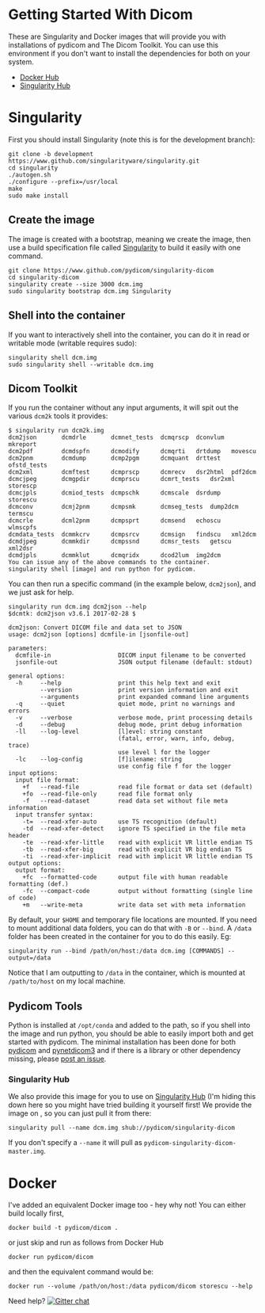 # Getting Started With Dicom

These are Singularity and Docker images that will provide you with installations of pydicom and The Dicom Toolkit. You can use this environment if you don't want to install the dependencies for both on your system.

 - [Docker Hub](https://hub.docker.com/r/pydicom/dicom/)
 - [Singularity Hub](https://singularity-hub.org/collections/pydicom/singularity-dicom)


# Singularity
First you should install Singularity (note this is for the development branch):

```
git clone -b development https://www.github.com/singularityware/singularity.git
cd singularity
./autogen.sh
./configure --prefix=/usr/local
make
sudo make install
```

## Create the image
The image is created with a bootstrap, meaning we create the image, then use a build specification file called [Singularity](Singularity) to build it easily with one command.

```
git clone https://www.github.com/pydicom/singularity-dicom
cd singularity-dicom
singularity create --size 3000 dcm.img
sudo singularity bootstrap dcm.img Singularity
```


## Shell into the container
If you want to interactively shell into the container, you can do it in read or writable mode (writable requires sudo):

```
singularity shell dcm.img
sudo singularity shell --writable dcm.img 
```

## Dicom Toolkit
If you run the container without any input arguments, it will spit out the various `dcm2k` tools it provides:

```
$ singularity run dcm2k.img
dcm2json       dcmdrle	     dcmnet_tests  dcmqrscp	 dconvlum  mkreport
dcm2pdf        dcmdspfn      dcmodify	   dcmqrti	 drtdump   movescu
dcm2pnm        dcmdump	     dcmp2pgm	   dcmquant	 drttest   ofstd_tests
dcm2xml        dcmftest      dcmprscp	   dcmrecv	 dsr2html  pdf2dcm
dcmcjpeg       dcmgpdir      dcmprscu	   dcmrt_tests	 dsr2xml   storescp
dcmcjpls       dcmiod_tests  dcmpschk	   dcmscale	 dsrdump   storescu
dcmconv        dcmj2pnm      dcmpsmk	   dcmseg_tests  dump2dcm  termscu
dcmcrle        dcml2pnm      dcmpsprt	   dcmsend	 echoscu   wlmscpfs
dcmdata_tests  dcmmkcrv      dcmpsrcv	   dcmsign	 findscu   xml2dcm
dcmdjpeg       dcmmkdir      dcmpssnd	   dcmsr_tests	 getscu    xml2dsr
dcmdjpls       dcmmklut      dcmqridx	   dcod2lum	 img2dcm
You can issue any of the above commands to the container.
singularity shell [image] and run python for pydicom.
```

You can then run a specific command (in the example below, `dcm2json`), and we just ask for help.

```
singularity run dcm.img dcm2json --help
$dcmtk: dcm2json v3.6.1 2017-02-28 $

dcm2json: Convert DICOM file and data set to JSON
usage: dcm2json [options] dcmfile-in [jsonfile-out]

parameters:
  dcmfile-in                   DICOM input filename to be converted
  jsonfile-out                 JSON output filename (default: stdout)

general options:
  -h     --help                print this help text and exit
         --version             print version information and exit
         --arguments           print expanded command line arguments
  -q     --quiet               quiet mode, print no warnings and errors
  -v     --verbose             verbose mode, print processing details
  -d     --debug               debug mode, print debug information
  -ll    --log-level           [l]evel: string constant
                               (fatal, error, warn, info, debug, trace)
                               use level l for the logger
  -lc    --log-config          [f]ilename: string
                               use config file f for the logger
input options:
  input file format:
    +f   --read-file           read file format or data set (default)
    +fo  --read-file-only      read file format only
    -f   --read-dataset        read data set without file meta information
  input transfer syntax:
    -t=  --read-xfer-auto      use TS recognition (default)
    -td  --read-xfer-detect    ignore TS specified in the file meta header
    -te  --read-xfer-little    read with explicit VR little endian TS
    -tb  --read-xfer-big       read with explicit VR big endian TS
    -ti  --read-xfer-implicit  read with implicit VR little endian TS
output options:
  output format:
    +fc  --formatted-code      output file with human readable formatting (def.)
    -fc  --compact-code        output without formatting (single line of code)
    +m   --write-meta          write data set with meta information
```

By default, your `$HOME` and temporary file locations are mounted. If you need to mount additional data folders, you can do that with `-B` or `--bind`. A `/data` folder has been created in the container for you to do this easily. Eg:

```
singularity run --bind /path/on/host:/data dcm.img [COMMANDS] --output=/data
```

Notice that I am outputting to `/data` in the container, which is mounted at `/path/to/host` on my local machine. 

## Pydicom Tools
Python is installed at `/opt/conda` and added to the path, so if you shell into the image and run python, you should be able to easily import both and get started with pydicom. The minimal installation has been done for both [pydicom](https://www.github.com/pydicom/pydicom) and [pynetdicom3](https://www.github.com/pydicom/pynetdicom3) and if there is a library or other dependency missing, please [post an issue](https://www.github.com/pydicom/pydicom-container/issues).


### Singularity Hub
We also provide this image for you to use on <a href="https://singularity-hub.org/collections/pydicom/singularity-dicom" target="_blank">Singularity Hub</a> (I'm hiding this down here so you might have tried building it yourself first! We provide the image on , so you can just pull it from there:

```
singularity pull --name dcm.img shub://pydicom/singularity-dicom
```

If you don't specify a `--name` it will pull as `pydicom-singularity-dicom-master.img`.  


# Docker
I've added an equivalent Docker image too - hey why not! You can either build locally first,

```
docker build -t pydicom/dicom .
```

or just skip and run as follows from Docker Hub

```
docker run pydicom/dicom
```

and then the equivalent command would be:

```
docker run --volume /path/on/host:/data pydicom/dicom storescu --help
```

Need help? [![Gitter chat](https://badges.gitter.im/gitterHQ/gitter.png)](https://badges.gitter.im/pydicom.png)
